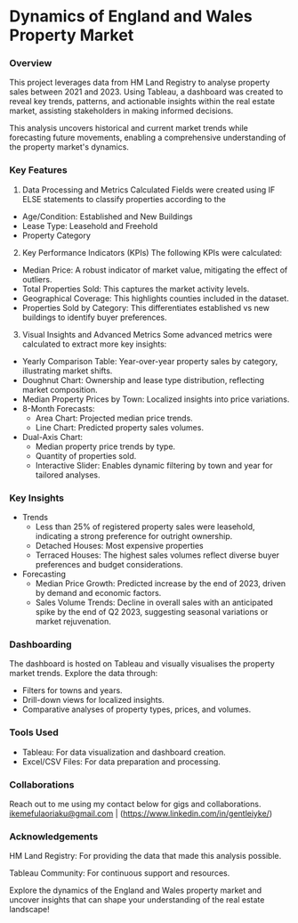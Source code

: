 # Dynamics of England and Wales Property Market

### Overview
This project leverages data from HM Land Registry to analyse property sales between 2021 and 2023. Using Tableau, a dashboard was created to reveal key trends, patterns, and actionable insights within the real estate market, assisting stakeholders in making informed decisions.

This analysis uncovers historical and current market trends while forecasting future movements, enabling a comprehensive understanding of the property market's dynamics.

### Key Features
1. Data Processing and Metrics
Calculated Fields were created using IF ELSE statements to classify properties according to the 
- Age/Condition: Established and New Buildings
- Lease Type: Leasehold and Freehold
- Property Category

2. Key Performance Indicators (KPIs)
The following KPIs were calculated:
- Median Price: A robust indicator of market value, mitigating the effect of outliers.
- Total Properties Sold: This captures the market activity levels.
- Geographical Coverage: This highlights counties included in the dataset.
- Properties Sold by Category: This differentiates established vs new buildings to identify buyer preferences.
3. Visual Insights and Advanced Metrics
Some advanced metrics were calculated to extract more key insights:
- Yearly Comparison Table: Year-over-year property sales by category, illustrating market shifts.
- Doughnut Chart: Ownership and lease type distribution, reflecting market composition.
- Median Property Prices by Town: Localized insights into price variations.
- 8-Month Forecasts:
  - Area Chart: Projected median price trends.
  - Line Chart: Predicted property sales volumes.
- Dual-Axis Chart:
  - Median property price trends by type.
  - Quantity of properties sold.
  - Interactive Slider: Enables dynamic filtering by town and year for tailored analyses.
### Key Insights
- Trends
  - Less than 25% of registered property sales were leasehold, indicating a strong preference for outright ownership.
  - Detached Houses: Most expensive properties
  - Terraced Houses: The highest sales volumes reflect diverse buyer preferences and budget considerations.
- Forecasting
  - Median Price Growth: Predicted increase by the end of 2023, driven by demand and economic factors.
  - Sales Volume Trends: Decline in overall sales with an anticipated spike by the end of Q2 2023, suggesting seasonal variations or market rejuvenation.
### Dashboarding
The dashboard is hosted on Tableau and visually visualises the property market trends. Explore the data through:
- Filters for towns and years.
- Drill-down views for localized insights.
- Comparative analyses of property types, prices, and volumes.

### Tools Used
- Tableau: For data visualization and dashboard creation.
- Excel/CSV Files: For data preparation and processing.

### Collaborations
Reach out to me using my contact below for gigs and collaborations.
ikemefulaoriaku@gmail.com | (https://www.linkedin.com/in/gentleiyke/)

### Acknowledgements

HM Land Registry: For providing the data that made this analysis possible.

Tableau Community: For continuous support and resources.

Explore the dynamics of the England and Wales property market and uncover insights that can shape your understanding of the real estate landscape!

